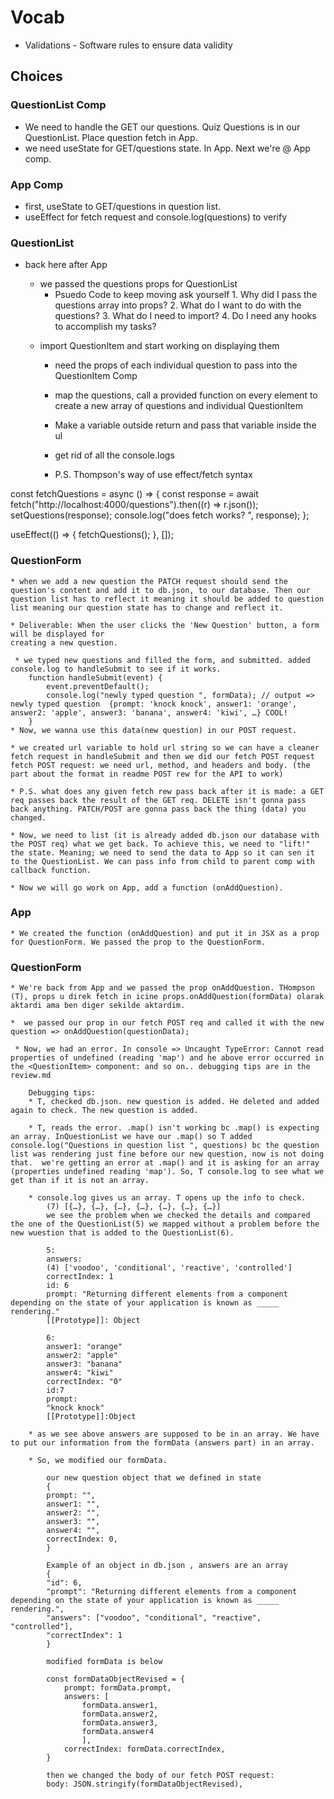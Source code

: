 # Vocab

- Validations - Software rules to ensure data validity

## Choices

### QuestionList Comp

- We need to handle the GET our questions. Quiz Questions is in our QuestionList. Place question fetch in App.
- we need useState for GET/questions state. In App. Next we're @ App comp.

### App Comp

- first, useState to GET/questions in question list.
- useEffect for fetch request and console.log(questions) to verify

### QuestionList

- back here after App

  - we passed the questions props for QuestionList
    - Psuedo Code to keep moving ask yourself 1. Why did I pass the questions array into props? 2. What do I want to do with the questions? 3. What do I need to import? 4. Do I need any hooks to accomplish my tasks?

  * import QuestionItem and start working on displaying them

    - need the props of each individual question to pass into the QuestionItem Comp

    * map the questions, call a provided function on every element to create a new array of questions and individual QuestionItem
    * Make a variable outside return and pass that variable inside the ul
    * get rid of all the console.logs

    * P.S. Thompson's way of use effect/fetch syntax

const fetchQuestions = async () => {
const response = await fetch("http://localhost:4000/questions").then((r) => r.json());
setQuestions(response);
console.log("does fetch works? ", response);
};

useEffect(() => {
fetchQuestions();
}, []);

### QuestionForm

    * when we add a new question the PATCH request should send the question's content and add it to db.json, to our database. Then our question list has to reflect it meaning it should be added to question list meaning our question state has to change and reflect it.

    * Deliverable: When the user clicks the 'New Question' button, a form will be displayed for
    creating a new question.

     * we typed new questions and filled the form, and submitted. added console.log to handleSubmit to see if it works.
        function handleSubmit(event) {
            event.preventDefault();
            console.log("newly typed question ", formData); // output => newly typed question  {prompt: 'knock knock', answer1: 'orange', answer2: 'apple', answer3: 'banana', answer4: 'kiwi', …} COOL!
        }
    * Now, we wanna use this data(new question) in our POST request.

    * we created url variable to hold url string so we can have a cleaner fetch request in handleSubmit and then we did our fetch POST request
    fetch POST request: we need url, method, and headers and body. (the part about the format in readme POST rew for the API to work)

    * P.S. what does any given fetch rew pass back after it is made: a GET req passes back the result of the GET req. DELETE isn't gonna pass back anything. PATCH/POST are gonna pass back the thing (data) you changed.

    * Now, we need to list (it is already added db.json our database with the POST req) what we get back. To achieve this, we need to "lift!" the state. Meaning; we need to send the data to App so it can sen it to the QuestionList. We can pass info from child to parent comp with callback function.

    * Now we will go work on App, add a function (onAddQuestion).

### App

    * We created the function (onAddQuestion) and put it in JSX as a prop for QuestionForm. We passed the prop to the QuestionForm.

### QuestionForm

    * We're back from App and we passed the prop onAddQuestion. THompson (T), props u direk fetch in icine props.onAddQuestion(formData) olarak aktardi ama ben diger sekilde aktardim.

    *  we passed our prop in our fetch POST req and called it with the new question => onAddQuestion(questionData);

     * Now, we had an error. In console => Uncaught TypeError: Cannot read properties of undefined (reading 'map') and he above error occurred in the <QuestionItem> component: and so on.. debugging tips are in the review.md

        Debugging tips:
        * T, checked db.json. new question is added. He deleted and added again to check. The new question is added.

        * T, reads the error. .map() isn't working bc .map() is expecting an array. InQuestionList we have our .map() so T added console.log("Questions in question list ", questions) bc the question list was rendering just fine before our new question, now is not doing that.  we're getting an error at .map() and it is asking for an array (properties undefined reading 'map'). So, T console.log to see what we get than if it is not an array.

        * console.log gives us an array. T opens up the info to check.
            (7) [{…}, {…}, {…}, {…}, {…}, {…}, {…}]
            we see the problem when we checked the details and compared the one of the QuestionList(5) we mapped without a problem before the new wuestion that is added to the QuestionList(6).

            5:
            answers:
            (4) ['voodoo', 'conditional', 'reactive', 'controlled']
            correctIndex: 1
            id: 6
            prompt: "Returning different elements from a component depending on the state of your application is known as _____ rendering."
            [[Prototype]]: Object

            6:
            answer1: "orange"
            answer2: "apple"
            answer3: "banana"
            answer4: "kiwi"
            correctIndex: "0"
            id:7
            prompt:
            "knock knock"
            [[Prototype]]:Object

        * as we see above answers are supposed to be in an array. We have to put our information from the formData (answers part) in an array.

        * So, we modified our formData.

            our new question object that we defined in state
            {
            prompt: "",
            answer1: "",
            answer2: "",
            answer3: "",
            answer4: "",
            correctIndex: 0,
            }

            Example of an object in db.json , answers are an array
            {
            "id": 6,
            "prompt": "Returning different elements from a component depending on the state of your application is known as _____ rendering.",
            "answers": ["voodoo", "conditional", "reactive", "controlled"],
            "correctIndex": 1
            }

            modified formData is below

            const formDataObjectRevised = {
                prompt: formData.prompt,
                answers: [
                    formData.answer1,
                    formData.answer2,
                    formData.answer3,
                    formData.answer4
                    ],
                correctIndex: formData.correctIndex,
            }

            then we changed the body of our fetch POST request:
            body: JSON.stringify(formDataObjectRevised),
